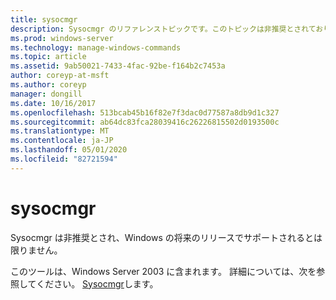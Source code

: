 ```yaml
---
title: sysocmgr
description: Sysocmgr のリファレンストピックです。このトピックは非推奨とされており、Windows の将来のリリースでサポートされるとは限りません。
ms.prod: windows-server
ms.technology: manage-windows-commands
ms.topic: article
ms.assetid: 9ab50021-7433-4fac-92be-f164b2c7453a
author: coreyp-at-msft
ms.author: coreyp
manager: dongill
ms.date: 10/16/2017
ms.openlocfilehash: 513bcab45b16f82e7f3dac0d77587a8db9d1c327
ms.sourcegitcommit: ab64dc83fca28039416c26226815502d0193500c
ms.translationtype: MT
ms.contentlocale: ja-JP
ms.lasthandoff: 05/01/2020
ms.locfileid: "82721594"
---
```

# <a name="sysocmgr"></a>sysocmgr

Sysocmgr は非推奨とされ、Windows の将来のリリースでサポートされるとは限りません。

このツールは、Windows Server 2003 に含まれます。 詳細については、次を参照してください。 [Sysocmgr](https://technet.microsoft.com/library/cc773290(v=ws.10).aspx)します。